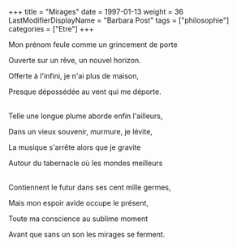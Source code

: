 +++
title = "Mirages"
date = 1997-01-13
weight = 36
LastModifierDisplayName = "Barbara Post"
tags = ["philosophie"]
categories = ["Etre"]
+++

Mon prénom feule comme un grincement de porte

Ouverte sur un rêve, un nouvel horizon.

Offerte à l'infini, je n'ai plus de maison,

Presque dépossédée au vent qui me déporte.

 \
Telle une longue plume aborde enfin l'ailleurs,

Dans un vieux souvenir, murmure, je lévite,

La musique s'arrête alors que je gravite

Autour du tabernacle où les mondes meilleurs

 \
Contiennent le futur dans ses cent mille germes,

Mais mon espoir avide occupe le présent,

Toute ma conscience au sublime moment

Avant que sans un son les mirages se ferment.
